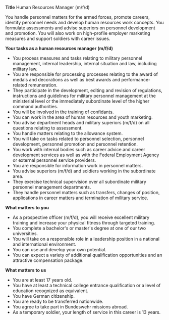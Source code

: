 **Title**
Human Resources Manager (m/f/d)

You handle personnel matters for the armed forces, promote careers, identify personnel needs and develop human resources work concepts. You formulate assessments and advise superiors on personnel development and promotion. You will also work on high-profile employer marketing measures and support soldiers with career issues.

**Your tasks as a human resources manager (m/f/d)**

-	You process measures and tasks relating to military personnel management, internal leadership, internal situation and law, including military law.
-	You are responsible for processing processes relating to the award of medals and decorations as well as best awards and performance-related remuneration.
-	They participate in the development, editing and revision of regulations, instructions and guidelines for military personnel management at the ministerial level or the immediately subordinate level of the higher command authorities.
-	You will be involved in the training of confidants.
-	You can work in the area of human resources and youth marketing.
-	You advise department heads and military superiors (m/f/d) on all questions relating to assessment.
-	You handle matters relating to the allowance system.
-	You will take on tasks related to personnel selection, personnel development, personnel promotion and personnel retention.
-	You work with internal bodies such as career advice and career development services as well as with the Federal Employment Agency or external personnel service providers.
-	You are responsible for information work in personnel matters.
-	You advise superiors (m/f/d) and soldiers working in the subordinate area.
-	They exercise technical supervision over all subordinate military personnel management departments.
-	They handle personnel matters such as transfers, changes of position, applications in career matters and termination of military service.

**What matters to you**

-	As a prospective officer (m/f/d), you will receive excellent military training and increase your physical fitness through targeted training.
-	You complete a bachelor's or master's degree at one of our two universities.
-	You will take on a responsible role in a leadership position in a national and international environment.
-	You can use and develop your own potential.
-	You can expect a variety of additional qualification opportunities and an attractive compensation package.

**What matters to us**

-	You are at least 17 years old.
-	You have at least a technical college entrance qualification or a level of education recognized as equivalent.
-	You have German citizenship.
-	You are ready to be transferred nationwide.
-	You agree to take part in Bundeswehr missions abroad.
-	As a temporary soldier, your length of service in this career is 13 years.
